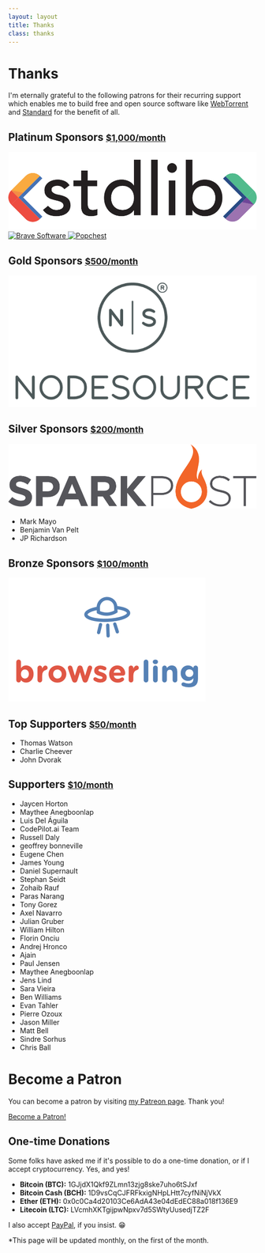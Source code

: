 ```yaml
---
layout: layout
title: Thanks
class: thanks
---
```


# Thanks

I'm eternally grateful to the following patrons for their recurring support which
enables me to build free and open source software like
[WebTorrent](https://webtorrent.io) and [Standard](https://standardjs.com) for the
benefit of all.

## Platinum Sponsors <small>[$1,000/month](https://www.patreon.com/bePatron?c=1335510&rid=2201589)</small>

<div class='sponsor-container'>
  <a href='https://stdlib.com' rel='nofollow' target='_blank' class='sponsor sponsor-platinum'>
    <img src='/images/supporters/stdlib.png' alt='Stdlib' />
  </a>
  <a href='https://brave.com' rel='nofollow' target='_blank' class='sponsor sponsor-platinum'>
    <img src='/images/supporters/brave.png' alt='Brave Software' />
  </a>
  <a href='https://popchest.com' rel='nofollow' target='_blank' class='sponsor sponsor-platinum'>
    <img src='/images/supporters/popchest.png' alt='Popchest' />
  </a>
</div>

## Gold Sponsors <small>[$500/month](https://www.patreon.com/bePatron?c=1335510&rid=2175327)</small>

<div class='sponsor-container'>
  <a href='https://nsrc.io/oss-feross' rel='nofollow' target='_blank' class='sponsor sponsor-gold'>
    <img src='/images/supporters/nodesource.png' alt='NodeSource' />
  </a>
</div>

## Silver Sponsors <small>[$200/month](https://www.patreon.com/bePatron?c=1335510&rid=2201567)</small>

<div class='sponsor-container'>
  <a href='https://sparkpo.st/feross' rel='nofollow' target='_blank' class='sponsor sponsor-silver'>
    <img src='/images/supporters/sparkpost.png' alt='Sparkpost' />
  </a>
</div>

- Mark Mayo
- Benjamin Van Pelt
- JP Richardson

## Bronze Sponsors <small>[$100/month](https://www.patreon.com/bePatron?c=1335510&rid=2201570)</small>

<div class='sponsor-container'>
  <a href='https://www.browserling.com' rel='nofollow' target='_blank' class='sponsor sponsor-bronze'>
    <img src='/images/supporters/browserling.png' alt='Browserling' />
  </a>
</div>

## Top Supporters <small>[$50/month](https://www.patreon.com/bePatron?c=1335510&rid=2188674)</small>

- Thomas Watson
- Charlie Cheever
- John Dvorak

## Supporters <small>[$10/month](https://www.patreon.com/bePatron?c=1335510&rid=2179762)</small>

- Jaycen Horton
- Maythee Anegboonlap
- Luis Del Águila
- CodePilot.ai Team
- Russell Daly
- geoffrey  bonneville
- Eugene  Chen
- James Young
- Daniel  Supernault
- Stephan Seidt
- Zohaib  Rauf
- Paras Narang
- Tony  Gorez
- Axel  Navarro
- Julian  Gruber
- William Hilton
- Florin  Onciu
- Andrej  Hronco
- Ajain
- Paul  Jensen
- Maythee Anegboonlap
- Jens  Lind
- Sara  Vieira
- Ben Williams
- Evan  Tahler
- Pierre  Ozoux
- Jason Miller
- Matt  Bell
- Sindre  Sorhus
- Chris Ball

# Become a Patron

You can become a patron by visiting [my Patreon page](https://patreon.com/feross).
Thank you!

<a href="https://www.patreon.com/bePatron?u=8375109" data-patreon-widget-type="become-patron-button">Become a Patron!</a><script async src="https://c6.patreon.com/becomePatronButton.bundle.js"></script>

## One-time Donations

Some folks have asked me if it's possible to do a one-time donation, or if I accept cryptocurrency. Yes, and yes!

- **Bitcoin (BTC):** 1GJjdX1Qkf9ZLmn13zjg8ske7uho6tSJxf
- **Bitcoin Cash (BCH):** 1D9vsCqCJFRFkxigNHpLHtt7cyfNiNjVkX
- **Ether (ETH):** 0x0c0Ca4d20103Ce6AdA43e04dEdEC88a018f136E9
- **Litecoin (LTC):** LVcmhXKTgijpwNpxv7d5SWtyUusedjTZ2F

I also accept [PayPal](https://www.paypal.me/feross), if you insist. 😁

*This page will be updated monthly, on the first of the month.
